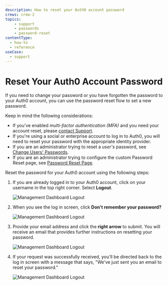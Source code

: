 ```yaml
---
description: How to reset your Auth0 account password
crews: crew-2
topics:
    - support
    - passwords
    - password-reset
contentType:
  - how-to
  - reference
useCase:
  - support
---
```


# Reset Your Auth0 Account Password

If you need to change your password or you have forgotten the password to your Auth0 account, you can use the password reset flow to set a new password.

Keep in mind the following considerations:

* If you've enabled <dfn data-key="multifactor-authentication">multi-factor authentication (MFA)</dfn> and you need your account reset, please [contact Support](${env.DOMAIN_URL_SUPPORT}).
* If you're using a social or enterprise account to log in to Auth0, you will need to reset your password with the appropriate identity provider.
* If you are an administrator trying to reset a *user's* password, see [Change Users' Passwords](/connections/database/password-change).
* If you are an administrator trying to configure the custom Password Reset page, see [Password Reset Page](/hosted-pages/password-reset).

Reset the password for your Auth0 account using the following steps:

1. If you are already logged in to your Auth0 account, click on your username in the top right corner. Select **Logout**.

    ![Management Dashboard Logout](/media/articles/tutorials/reset-password/logout.png)

2. When you see the log in screen, click **Don't remember your password?**

    ![Management Dashboard Logout](/media/articles/tutorials/reset-password/login-screen.png)

3. Provide your email address and click the **right arrow** to submit. You will receive an email that provides further instructions on resetting your password.

    ![Management Dashboard Logout](/media/articles/tutorials/reset-password/provide-email.png)

4. If your request was successfully received, you'll be directed back to the log in screen with a message that says, "We've just sent you an email to reset your password."

    ![Management Dashboard Logout](/media/articles/tutorials/reset-password/message-sent.png)